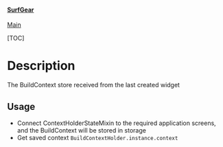 #### [SurfGear](https://github.com/surfstudio/SurfGear)

[Main](../../docs/en/main.md)

[TOC]

# Description

The BuildContext store received from the last created widget

## Usage
* Connect ContextHolderStateMixin to the required application screens, and the BuildContext will be stored in storage
* Get saved context `BuildContextHolder.instance.context`
